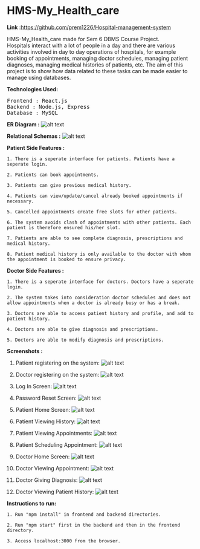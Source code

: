 # HMS-My_Health_care
<b>Link</b> :https://github.com/prem1226/Hospital-management-system

HMS-My_Health_care made for Sem 6 DBMS Course Project.<br>
Hospitals interact with a lot of people in a day and there are various activities involved in day to day operations of hospitals, for example booking of appointments, managing doctor schedules, managing patient diagnoses, managing medical histories of patients, etc. The aim of this project is to show how data related to these tasks can be made easier to manage using databases.

<b>Technologies Used:</b>
<pre>
Frontend : React.js
Backend : Node.js, Express
Database : MySQL
</pre>

<b>ER Diagram :</b>
![alt text](https://github.com/prem1226/Hospital-management-system/blob/main/Schemas%26ER/myer.png)

<b>Relational Schemas :</b>
![alt text](https://github.com/prem1226/Hospital-management-system/blob/main/Schemas%26ER/schema.png)

<b>Patient Side Features :</b>

    1. There is a seperate interface for patients. Patients have a seperate login.
    
    2. Patients can book appointments.
    
    3. Patients can give previous medical history.
    
    4. Patients can view/update/cancel already booked appointments if necessary.
    
    5. Cancelled appointments create free slots for other patients.
    
    6. The system avoids clash of appointments with other patients. Each patient is therefore ensured his/her slot.
    
    7. Patients are able to see complete diagnosis, prescriptions and medical history.
    
    8. Patient medical history is only available to the doctor with whom the appointment is booked to ensure privacy.

<b>Doctor Side Features :</b>

    1. There is a seperate interface for doctors. Doctors have a seperate login.

    2. The system takes into consideration doctor schedules and does not allow appointments when a doctor is already busy or has a break.
    
    3. Doctors are able to access patient history and profile, and add to patient history.
    
    4. Doctors are able to give diagnosis and prescriptions.
    
    5. Doctors are able to modify diagnosis and prescriptions.

<b>Screenshots :</b>
1. Patient registering on the system:
![alt text](https://github.com/prem1226/Hospital-management-system/blob/main/Screenshots/PatientRegistration.png)

2. Doctor registering on the system:
![alt text](https://github.com/prem1226/Hospital-management-system/blob/main/Screenshots/DoctorRegistration.png)

3. Log In Screen:
![alt text](https://github.com/prem1226/Hospital-management-system/blob/main/Screenshots/LogInScreen.png)

4. Password Reset Screen:
![alt text](https://github.com/prem1226/Hospital-management-system/blob/main/Screenshots/PasswordReset.png)

5. Patient Home Screen:
![alt text](https://github.com/prem1226/Hospital-management-system/blob/main/Screenshots/PatientHome.png)

6. Patient Viewing History:
![alt text](https://github.com/prem1226/Hospital-management-system/blob/main/Screenshots/ViewingPatientHistory.png)

7. Patient Viewing Appointments:
![alt text](https://github.com/prem1226/Hospital-management-system/blob/main/Screenshots/PatientViewingAppt.png)

8. Patient Scheduling Appointment:
![alt text](https://github.com/prem1226/Hospital-management-system/blob/main/Screenshots/SchedulingAppt.png)

9. Doctor Home Screen:
![alt text](https://github.com/hrishikeshathalye/Hosital-Management-System-DBMS/blob/master/Screenshots/DoctorHome.png)

10. Doctor Viewing Appointment:
![alt text](https://github.com/hrishikeshathalye/Hosital-Management-System-DBMS/blob/master/Screenshots/DoctorViewingAppt.png)

11. Doctor Giving Diagnosis:
![alt text](https://github.com/hrishikeshathalye/Hosital-Management-System-DBMS/blob/master/Screenshots/Diagnosis.png)

12. Doctor Viewing Patient History:
![alt text](https://github.com/hrishikeshathalye/Hosital-Management-System-DBMS/blob/master/Screenshots/ViewingPatientHistory.png)

<b>Instructions to run:</b>

    1. Run "npm install" in frontend and backend directories.
    
    2. Run "npm start" first in the backend and then in the frontend directory.
    
    3. Access localhost:3000 from the browser.
